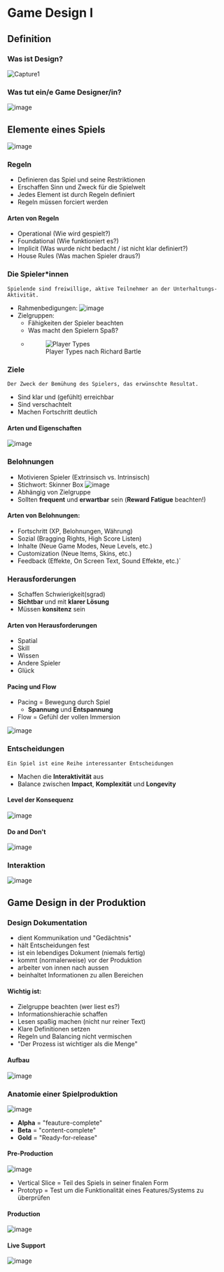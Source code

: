 # Game Design I

## Definition
### Was ist Design?
  ![Capture1](https://user-images.githubusercontent.com/62158116/200593278-eab546c1-4562-4c63-a77d-52c84cd5e40b.PNG)
### Was tut ein/e Game Designer/in?
  ![image](https://user-images.githubusercontent.com/62158116/200593513-743742b2-68f7-4bec-b141-fc78f6ff9c60.png)

## Elemente eines Spiels
  ![image](https://user-images.githubusercontent.com/62158116/200593712-ecaa63e0-cb92-46e1-acd2-c6d1c7bcfc07.png)
### Regeln
  - Definieren das Spiel und seine Restriktionen
  - Erschaffen Sinn und Zweck für die Spielwelt
  - Jedes Element ist durch Regeln definiert
  - Regeln müssen forciert werden
#### Arten von Regeln
  - Operational (Wie wird gespielt?)
  - Foundational (Wie funktioniert es?)
  - Implicit (Was wurde nicht bedacht / ist nicht klar definiert?)
  - House Rules (Was machen Spieler draus?)
### Die Spieler*innen
`Spielende sind freiwillige, aktive Teilnehmer an der
Unterhaltungs-Aktivität.`

- Rahmenbedigungen:
  ![image](https://user-images.githubusercontent.com/62158116/200596380-623f9324-a6e8-419e-a968-773ec3d3b220.png)
- Zielgruppen:
  - Fähigkeiten der Spieler beachten
  - Was macht den Spielern Spaß?
  - <figure>
    <img src="https://user-images.githubusercontent.com/62158116/200597137-b36c90ec-770c-4a6b-a913-348100b7b3f9.png"
         alt="Player Types">
    <figcaption>Player Types nach Richard Bartle</figcaption>
</figure>

### Ziele
`Der Zweck der Bemühung des Spielers, das erwünschte Resultat.`
- Sind klar und (gefühlt) erreichbar
- Sind verschachtelt
- Machen Fortschritt deutlich

#### Arten und Eigenschaften
![image](https://user-images.githubusercontent.com/62158116/200598924-f1185dde-c990-43e5-8d38-ca56abb7273c.png)

### Belohnungen
- Motivieren Spieler (Extrinsisch vs. Intrinsisch)
- Stichwort: Skinner Box
  ![image](https://user-images.githubusercontent.com/62158116/200600353-35b2bade-a62e-4300-a526-01d8c1f53d8a.png)
- Abhängig von Zielgruppe
- Sollten **frequent** und **erwartbar** sein (**Reward Fatigue** beachten!)
#### Arten von Belohnungen:
- Fortschritt (XP, Belohnungen, Währung)
- Sozial (Bragging Rights, High Score Listen)
- Inhalte (Neue Game Modes, Neue Levels, etc.)
- Customization (Neue Items, Skins, etc.)
- Feedback (Effekte, On Screen Text, Sound Effekte, etc.)`

### Herausforderungen
- Schaffen Schwierigkeit(sgrad)
- **Sichtbar** und mit **klarer Lösung**
- Müssen **konsitenz** sein

#### Arten von Herausforderungen
- Spatial
- Skill
- Wissen
- Andere Spieler
- Glück

#### Pacing und Flow
- Pacing = Bewegung durch Spiel
  - **Spannung** und **Entspannung**
- Flow = Gefühl der vollen Immersion

![image](https://user-images.githubusercontent.com/62158116/200602882-d3b7d15b-34b4-4fe0-81b9-c890d47c5e44.png)

### Entscheidungen
`Ein Spiel ist eine Reihe interessanter Entscheidungen`
- Machen die **Interaktivität** aus
- Balance zwischen **Impact**, **Komplexität** und **Longevity**

#### Level der Konsequenz
![image](https://user-images.githubusercontent.com/62158116/200603460-1a5a042b-acf2-4a19-96f7-b3697aa28536.png)
#### Do and Don't
![image](https://user-images.githubusercontent.com/62158116/200603599-8989ec94-c94c-4efc-8878-62643c905e8e.png)

### Interaktion
![image](https://user-images.githubusercontent.com/62158116/200604015-5d17b55e-f08b-439d-80ac-a44d2bd2d2d9.png)

## Game Design in der Produktion

### Design Dokumentation
- dient Kommunikation und "Gedächtnis"
- hält Entscheidungen fest
- ist ein lebendiges Dokument (niemals fertig)
- kommt (normalerweise) vor der Produktion
- arbeiter von innen nach aussen
- beinhaltet Informationen zu allen Bereichen

#### Wichtig ist:
- Zielgruppe beachten (wer liest es?)
- Informationshierachie schaffen
- Lesen spaßig machen (nicht nur reiner Text)
- Klare Definitionen setzen
- Regeln und Balancing nicht vermischen
- "Der Prozess ist wichtiger als die Menge"
#### Aufbau
![image](https://user-images.githubusercontent.com/62158116/200606545-b0f4a591-4386-4817-82ba-958eec07c23e.png)

### Anatomie einer Spielproduktion
![image](https://user-images.githubusercontent.com/62158116/200606707-b6d145ee-bb77-414f-8308-c39e1835f430.png)
- **Alpha** = "feauture-complete"
- **Beta** = "content-complete"
- **Gold** = "Ready-for-release"
#### Pre-Production
![image](https://user-images.githubusercontent.com/62158116/200610199-10553464-b4c7-481f-b42a-67e96496b940.png)
- Vertical Slice = Teil des Spiels in seiner finalen Form
- Prototyp = Test um die Funktionalität eines Features/Systems zu überprüfen
#### Production
![image](https://user-images.githubusercontent.com/62158116/200610282-3d974be8-8bab-42b3-9c77-57bb89d5684e.png)
#### Live Support
![image](https://user-images.githubusercontent.com/62158116/200610449-2a5d219c-d296-43fd-9b35-d4e721817f8e.png)

